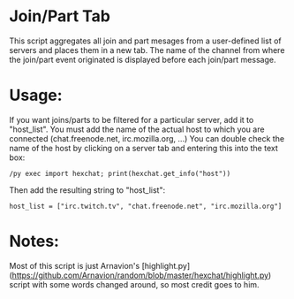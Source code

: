 Join/Part Tab
=============
This script aggregates all join and part mesages from a user-defined list of servers and places them in a new tab. The name of the channel from where the join/part event originated is displayed before each join/part message.

Usage:
======
If you want joins/parts to be filtered for a particular server, add it to "host_list". You must add the name of the actual host to which you are connected (chat.freenode.net, irc.mozilla.org, ...) You can double check the name of the host by clicking on a server tab and entering this into the text box:

    /py exec import hexchat; print(hexchat.get_info("host"))

Then add the resulting string to "host_list":

    host_list = ["irc.twitch.tv", "chat.freenode.net", "irc.mozilla.org"]

Notes:
======
Most of this script is just Arnavion's [highlight.py] (https://github.com/Arnavion/random/blob/master/hexchat/highlight.py) script with some words changed around, so most credit goes to him.